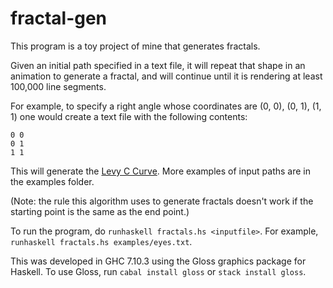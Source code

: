 # fractal-gen

This program is a toy project of mine that generates fractals.

Given an initial path specified in a text file, it will repeat that shape in an animation to generate a fractal, and will continue until it is rendering at least 100,000 line segments.

For example, to specify a right angle whose coordinates are (0, 0), (0, 1), (1, 1) one would create a text file with the following contents:
```
0 0
0 1
1 1
```
This will generate the [Levy C Curve](https://en.wikipedia.org/wiki/L%C3%A9vy_C_curve). More examples of input paths are in the examples folder.

(Note: the rule this algorithm uses to generate fractals doesn't work if the starting point is the same as the end point.)

To run the program, do `runhaskell fractals.hs <inputfile>`. For example, `runhaskell fractals.hs examples/eyes.txt`.

This was developed in GHC 7.10.3 using the Gloss graphics package for Haskell. To use Gloss, run `cabal install gloss` or `stack install gloss`.
